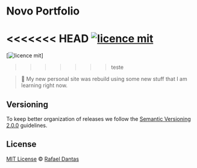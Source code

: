 # Novo Portfolio

<<<<<<< HEAD
[![licence mit](https://img.shields.io/badge/licence-MIT-blue.svg)](https://github.com/afonsopacifer/open-source-boilerplate/blob/master/LICENSE.md)
=======
[![licence mit](https://img.shields.io/badge/licence-MIT-blue.svg)]
>>>>>>> teste

> :rocket: My new personal site was rebuild using some new stuff that I am learning right now.

## Versioning

To keep better organization of releases we follow the [Semantic Versioning 2.0.0](http://semver.org/) guidelines.

## License
[MIT License](https://github.com/afonsopacifer/open-source-boilerplate/blob/master/LICENSE.md) © [Rafael Dantas](http://rafadantas.me/)
